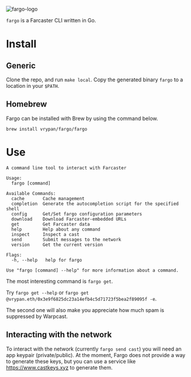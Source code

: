![fargo-logo](https://github.com/user-attachments/assets/9283719d-e434-4de3-b2e3-16f607e46e8f)

`fargo` is a Farcaster CLI written in Go.

# Install

## Generic
Clone the repo, and run `make local`. Copy the generated binary `fargo` to a location in your `$PATH`.

## Homebrew

Fargo can be installed with Brew by using the command below.

`brew install vrypan/fargo/fargo`

# Use

```
A command line tool to interact with Farcaster

Usage:
  fargo [command]

Available Commands:
  cache       Cache management
  completion  Generate the autocompletion script for the specified shell
  config      Get/Set fargo configuration parameters
  download    Download Farcaster-embedded URLs
  get         Get Farcaster data
  help        Help about any command
  inspect     Inspect a cast
  send        Submit messages to the network
  version     Get the current version

Flags:
  -h, --help   help for fargo

Use "fargo [command] --help" for more information about a command.
```

The most interesting command is `fargo get`.

Try `fargo get --help` or `fargo get @vrypan.eth/0x3e9f6825dc23a14efb4c5d71723f5bea2f89095f -e`.

The second one will also make you appreciate how much spam is suppressed by Warpcast.

## Interacting with the network

To interact with the network (currently `fargo send cast`) you will need an app keypair (private/public).
At the moment, Fargo does not provide a way to generate these keys, but you can use a service like
https://www.castkeys.xyz to generate them.
